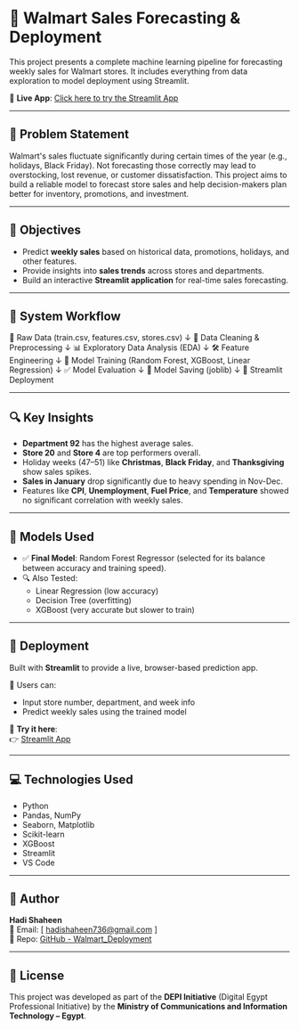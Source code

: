# 🛒 Walmart Sales Forecasting & Deployment

This project presents a complete machine learning pipeline for forecasting weekly sales for Walmart stores. It includes everything from data exploration to model deployment using Streamlit.

🔗 **Live App**: [Click here to try the Streamlit App](https://walmartdeployment-dseasayw7hve4vjb5py9uf.streamlit.app/)

---

## 📌 Problem Statement

Walmart's sales fluctuate significantly during certain times of the year (e.g., holidays, Black Friday). Not forecasting those correctly may lead to overstocking, lost revenue, or customer dissatisfaction. This project aims to build a reliable model to forecast store sales and help decision-makers plan better for inventory, promotions, and investment.

---

## 🎯 Objectives

- Predict **weekly sales** based on historical data, promotions, holidays, and other features.
- Provide insights into **sales trends** across stores and departments.
- Build an interactive **Streamlit application** for real-time sales forecasting.

---

## 🧩 System Workflow

📂 Raw Data (train.csv, features.csv, stores.csv)
↓
🧹 Data Cleaning & Preprocessing
↓
📊 Exploratory Data Analysis (EDA)
↓
🛠️ Feature Engineering
↓
🤖 Model Training (Random Forest, XGBoost, Linear Regression)
↓
✅ Model Evaluation
↓
💾 Model Saving (joblib)
↓
🚀 Streamlit Deployment


---

## 🔍 Key Insights

- **Department 92** has the highest average sales.  
- **Store 20** and **Store 4** are top performers overall.  
- Holiday weeks (47–51) like **Christmas**, **Black Friday**, and **Thanksgiving** show sales spikes.  
- **Sales in January** drop significantly due to heavy spending in Nov-Dec.  
- Features like **CPI**, **Unemployment**, **Fuel Price**, and **Temperature** showed no significant correlation with weekly sales.

---

## 🧠 Models Used

- ✅ **Final Model**: Random Forest Regressor (selected for its balance between accuracy and training speed).
- 🔍 Also Tested:
  - Linear Regression (low accuracy)
  - Decision Tree (overfitting)
  - XGBoost (very accurate but slower to train)

---

## 🚀 Deployment

Built with **Streamlit** to provide a live, browser-based prediction app.

🧠 Users can:
- Input store number, department, and week info
- Predict weekly sales using the trained model

🔗 **Try it here**:  
👉 [Streamlit App](https://walmartdeployment-dseasayw7hve4vjb5py9uf.streamlit.app/)

---

## 💻 Technologies Used

- Python
- Pandas, NumPy
- Seaborn, Matplotlib
- Scikit-learn
- XGBoost
- Streamlit
- VS Code

---

## 👤 Author

**Hadi Shaheen**  
📧 Email: [ hadishaheen736@gmail.com ]  
📁 Repo: [GitHub - Walmart_Deployment](https://github.com/HadiShaheen249/Walmart_Deployment)

---

## 📎 License

This project was developed as part of the **DEPI Initiative** (Digital Egypt Professional Initiative) by the **Ministry of Communications and Information Technology – Egypt**.
